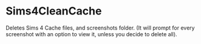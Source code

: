 # Sims4CleanCache
Deletes Sims 4 Cache files, and screenshots folder. (It will prompt for every screenshot with an option to view it, unless you decide to delete all).
